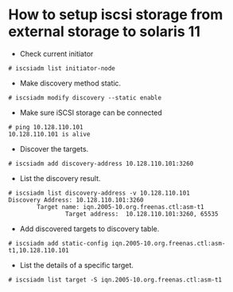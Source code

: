 # How to setup iscsi storage from external storage to solaris 11

- Check current initiator 
```
# iscsiadm list initiator-node
```
- Make discovery method static.
```
# iscsiadm modify discovery --static enable
```
- Make sure iSCSI storage can be connected
```
# ping 10.128.110.101
10.128.110.101 is alive
```
- Discover the targets.
```
# iscsiadm add discovery-address 10.128.110.101:3260
```
- List the discovery result.
```
# iscsiadm list discovery-address -v 10.128.110.101
Discovery Address: 10.128.110.101:3260
        Target name: iqn.2005-10.org.freenas.ctl:asm-t1
                Target address:  10.128.110.101:3260, 65535
```
- Add discovered targets to discovery table.
```
# iscsiadm add static-config iqn.2005-10.org.freenas.ctl:asm-t1,10.128.110.101
```
- List the details of a specific target.
```
# iscsiadm list target -S iqn.2005-10.org.freenas.ctl:asm-t1
```

